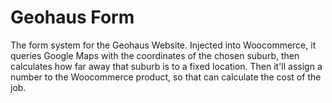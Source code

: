 # Geohaus Form
The form system for the Geohaus Website. Injected into Woocommerce, it queries Google Maps with the coordinates of the chosen suburb, then calculates how far away that suburb is to a fixed location.
Then it'll assign a number to the Woocommerce product, so that can calculate the cost of the job.
